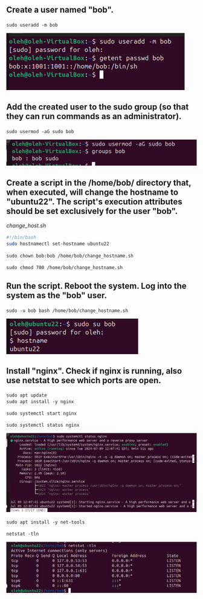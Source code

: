 ## Create a user named "bob".
`sudo useradd -m bob`

![add bob](../screens/1.png)

## Add the created user to the sudo group (so that they can run commands as an administrator).
`sudo usermod -aG sudo bob`

![add bob](../screens/2.png)


## Create a script in the /home/bob/ directory that, when executed, will change the hostname to "ubuntu22". The script's execution attributes should be set exclusively for the user "bob".
_change_host.sh_
```bash
#!/bin/bash
sudo hostnamectl set-hostname ubuntu22
```
`sudo chown bob:bob /home/bob/change_hostname.sh`  

`sudo chmod 700 /home/bob/change_hostname.sh`

## Run the script. Reboot the system. Log into the system as the "bob" user.
`sudo -u bob bash /home/bob/change_hostname.sh`

![add bob](../screens/3.png)

## Install "nginx". Check if nginx is running, also use netstat to see which ports are open.
`sudo apt update`  
`sudo apt install -y nginx`  <br>

`sudo systemctl start nginx`  <br>

`sudo systemctl status nginx`  <br>

![add bob](../screens/4.png)

`sudo apt install -y net-tools`  

`netstat -tln`

![add bob](../screens/5.png)
